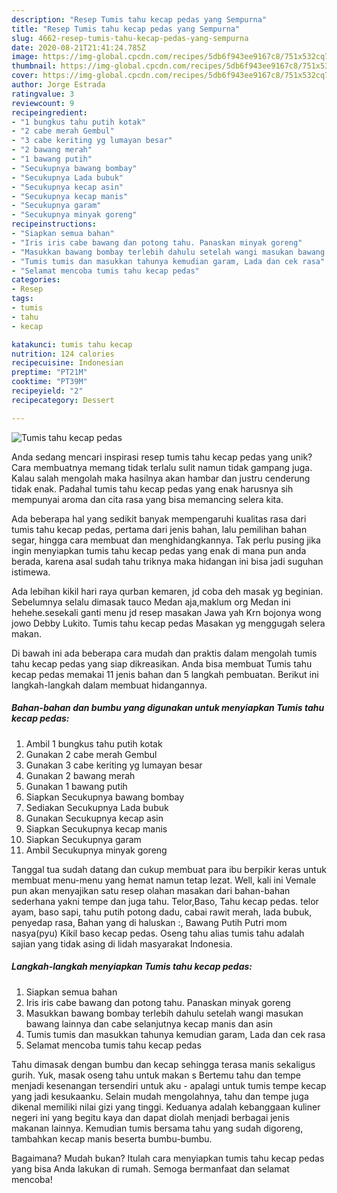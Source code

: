 ```yaml
---
description: "Resep Tumis tahu kecap pedas yang Sempurna"
title: "Resep Tumis tahu kecap pedas yang Sempurna"
slug: 4662-resep-tumis-tahu-kecap-pedas-yang-sempurna
date: 2020-08-21T21:41:24.785Z
image: https://img-global.cpcdn.com/recipes/5db6f943ee9167c8/751x532cq70/tumis-tahu-kecap-pedas-foto-resep-utama.jpg
thumbnail: https://img-global.cpcdn.com/recipes/5db6f943ee9167c8/751x532cq70/tumis-tahu-kecap-pedas-foto-resep-utama.jpg
cover: https://img-global.cpcdn.com/recipes/5db6f943ee9167c8/751x532cq70/tumis-tahu-kecap-pedas-foto-resep-utama.jpg
author: Jorge Estrada
ratingvalue: 3
reviewcount: 9
recipeingredient:
- "1 bungkus tahu putih kotak"
- "2 cabe merah Gembul"
- "3 cabe keriting yg lumayan besar"
- "2 bawang merah"
- "1 bawang putih"
- "Secukupnya bawang bombay"
- "Secukupnya Lada bubuk"
- "Secukupnya kecap asin"
- "Secukupnya kecap manis"
- "Secukupnya garam"
- "Secukupnya minyak goreng"
recipeinstructions:
- "Siapkan semua bahan"
- "Iris iris cabe bawang dan potong tahu. Panaskan minyak goreng"
- "Masukkan bawang bombay terlebih dahulu setelah wangi masukan bawang lainnya dan cabe selanjutnya kecap manis dan asin"
- "Tumis tumis dan masukkan tahunya kemudian garam, Lada dan cek rasa"
- "Selamat mencoba tumis tahu kecap pedas"
categories:
- Resep
tags:
- tumis
- tahu
- kecap

katakunci: tumis tahu kecap 
nutrition: 124 calories
recipecuisine: Indonesian
preptime: "PT21M"
cooktime: "PT39M"
recipeyield: "2"
recipecategory: Dessert

---
```



![Tumis tahu kecap pedas](https://img-global.cpcdn.com/recipes/5db6f943ee9167c8/751x532cq70/tumis-tahu-kecap-pedas-foto-resep-utama.jpg)

Anda sedang mencari inspirasi resep tumis tahu kecap pedas yang unik? Cara membuatnya memang tidak terlalu sulit namun tidak gampang juga. Kalau salah mengolah maka hasilnya akan hambar dan justru cenderung tidak enak. Padahal tumis tahu kecap pedas yang enak harusnya sih mempunyai aroma dan cita rasa yang bisa memancing selera kita.

Ada beberapa hal yang sedikit banyak mempengaruhi kualitas rasa dari tumis tahu kecap pedas, pertama dari jenis bahan, lalu pemilihan bahan segar, hingga cara membuat dan menghidangkannya. Tak perlu pusing jika ingin menyiapkan tumis tahu kecap pedas yang enak di mana pun anda berada, karena asal sudah tahu triknya maka hidangan ini bisa jadi suguhan istimewa.

Ada lebihan kikil hari raya qurban kemaren, jd coba deh masak yg beginian. Sebelumnya selalu dimasak tauco Medan aja,maklum org Medan ini hehehe.sesekali ganti menu jd resep masakan Jawa yah Krn bojonya wong jowo Debby Lukito. Tumis tahu kecap pedas Masakan yg menggugah selera makan.


Di bawah ini ada beberapa cara mudah dan praktis dalam mengolah tumis tahu kecap pedas yang siap dikreasikan. Anda bisa membuat Tumis tahu kecap pedas memakai 11 jenis bahan dan 5 langkah pembuatan. Berikut ini langkah-langkah dalam membuat hidangannya.

<!--inarticleads1-->

##### Bahan-bahan dan bumbu yang digunakan untuk menyiapkan Tumis tahu kecap pedas:

1. Ambil 1 bungkus tahu putih kotak
1. Gunakan 2 cabe merah Gembul
1. Gunakan 3 cabe keriting yg lumayan besar
1. Gunakan 2 bawang merah
1. Gunakan 1 bawang putih
1. Siapkan Secukupnya bawang bombay
1. Sediakan Secukupnya Lada bubuk
1. Gunakan Secukupnya kecap asin
1. Siapkan Secukupnya kecap manis
1. Siapkan Secukupnya garam
1. Ambil Secukupnya minyak goreng


Tanggal tua sudah datang dan cukup membuat para ibu berpikir keras untuk membuat menu-menu yang hemat namun tetap lezat. Well, kali ini Vemale pun akan menyajikan satu resep olahan masakan dari bahan-bahan sederhana yakni tempe dan juga tahu. Telor,Baso, Tahu kecap pedas. telor ayam, baso sapi, tahu putih potong dadu, cabai rawit merah, lada bubuk, penyedap rasa, Bahan yang di haluskan :, Bawang Putih Putri mom nasya(pyu) Kikil baso kecap pedas. Oseng tahu alias tumis tahu adalah sajian yang tidak asing di lidah masyarakat Indonesia. 

<!--inarticleads2-->

##### Langkah-langkah menyiapkan Tumis tahu kecap pedas:

1. Siapkan semua bahan
1. Iris iris cabe bawang dan potong tahu. Panaskan minyak goreng
1. Masukkan bawang bombay terlebih dahulu setelah wangi masukan bawang lainnya dan cabe selanjutnya kecap manis dan asin
1. Tumis tumis dan masukkan tahunya kemudian garam, Lada dan cek rasa
1. Selamat mencoba tumis tahu kecap pedas


Tahu dimasak dengan bumbu dan kecap sehingga terasa manis sekaligus gurih. Yuk, masak oseng tahu untuk makan s Bertemu tahu dan tempe menjadi kesenangan tersendiri untuk aku - apalagi untuk tumis tempe kecap yang jadi kesukaanku. Selain mudah mengolahnya, tahu dan tempe juga dikenal memiliki nilai gizi yang tinggi. Keduanya adalah kebanggaan kuliner negeri ini yang begitu kaya dan dapat diolah menjadi berbagai jenis makanan lainnya. Kemudian tumis bersama tahu yang sudah digoreng, tambahkan kecap manis beserta bumbu-bumbu. 

Bagaimana? Mudah bukan? Itulah cara menyiapkan tumis tahu kecap pedas yang bisa Anda lakukan di rumah. Semoga bermanfaat dan selamat mencoba!
